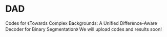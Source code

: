 # DAD
Codes for 《Towards Complex Backgrounds: A Unified Difference-Aware Decoder for Binary Segmentation》
We will upload codes and results soon!
